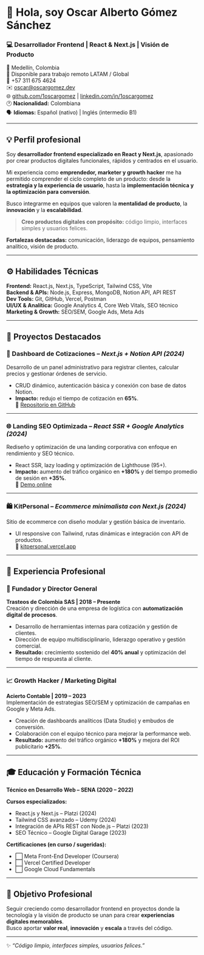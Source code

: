# 👋 Hola, soy **Oscar Alberto Gómez Sánchez**

### 💻 Desarrollador Frontend | React & Next.js | Visión de Producto  
📍 Medellín, Colombia  
💼 Disponible para trabajo remoto LATAM / Global  
📱 +57 311 675 4624  
✉️ [oscar@oscargomez.dev](mailto:oscar@oscargomez.dev)  
🌐 [github.com/1oscargomez](https://github.com/1oscargomez) | [linkedin.com/in/1oscargomez](https://linkedin.com/in/1oscargomez)  
🕐 **Nacionalidad:** Colombiana  
🗣️ **Idiomas:** Español (nativo) | Inglés (intermedio B1)

---

## 💡 Perfil profesional

Soy **desarrollador frontend especializado en React y Next.js**, apasionado por crear productos digitales funcionales, rápidos y centrados en el usuario.  

Mi experiencia como **emprendedor, marketer y growth hacker** me ha permitido comprender el ciclo completo de un producto: desde la **estrategia y la experiencia de usuario**, hasta la **implementación técnica y la optimización para conversión**.  

Busco integrarme en equipos que valoren la **mentalidad de producto**, la **innovación** y la **escalabilidad**.  
> **Creo productos digitales con propósito:** código limpio, interfaces simples y usuarios felices.

**Fortalezas destacadas:** comunicación, liderazgo de equipos, pensamiento analítico, visión de producto.

---

## ⚙️ Habilidades Técnicas

**Frontend:** React.js, Next.js, TypeScript, Tailwind CSS, Vite  
**Backend & APIs:** Node.js, Express, MongoDB, Notion API, API REST  
**Dev Tools:** Git, GitHub, Vercel, Postman  
**UI/UX & Analítica:** Google Analytics 4, Core Web Vitals, SEO técnico  
**Marketing & Growth:** SEO/SEM, Google Ads, Meta Ads

---

## 🚀 Proyectos Destacados

### 🧮 Dashboard de Cotizaciones – *Next.js + Notion API (2024)*
Desarrollo de un panel administrativo para registrar clientes, calcular precios y gestionar órdenes de servicio.  
- CRUD dinámico, autenticación básica y conexión con base de datos Notion.  
- **Impacto:** redujo el tiempo de cotización en **65%**.  
🔗 [Repositorio en GitHub](#)

---

### 🌐 Landing SEO Optimizada – *React SSR + Google Analytics (2024)*
Rediseño y optimización de una landing corporativa con enfoque en rendimiento y SEO técnico.  
- React SSR, lazy loading y optimización de Lighthouse (95+).  
- **Impacto:** aumento del tráfico orgánico en **+180%** y del tiempo promedio de sesión en **+35%**.  
🔗 [Demo online](#)

---

### 🛍️ KitPersonal – *Ecommerce minimalista con Next.js (2024)*
Sitio de ecommerce con diseño modular y gestión básica de inventario.  
- UI responsive con Tailwind, rutas dinámicas e integración con API de productos.  
🔗 [kitpersonal.vercel.app](https://kitpersonal.vercel.app)

---

## 💼 Experiencia Profesional

### 🏢 Fundador y Director General  
**Trasteos de Colombia SAS | 2018 – Presente**  
Creación y dirección de una empresa de logística con **automatización digital de procesos**.  
- Desarrollo de herramientas internas para cotización y gestión de clientes.  
- Dirección de equipo multidisciplinario, liderazgo operativo y gestión comercial.  
- **Resultado:** crecimiento sostenido del **40% anual** y optimización del tiempo de respuesta al cliente.

---

### 📈 Growth Hacker / Marketing Digital  
**Acierto Contable | 2019 – 2023**  
Implementación de estrategias SEO/SEM y optimización de campañas en Google y Meta Ads.  
- Creación de dashboards analíticos (Data Studio) y embudos de conversión.  
- Colaboración con el equipo técnico para mejorar la performance web.  
- **Resultado:** aumento del tráfico orgánico **+180%** y mejora del ROI publicitario **+25%**.

---

## 🎓 Educación y Formación Técnica

**Técnico en Desarrollo Web – SENA (2020 – 2022)**  

**Cursos especializados:**
- React.js y Next.js – Platzi (2024)  
- Tailwind CSS avanzado – Udemy (2024)  
- Integración de APIs REST con Node.js – Platzi (2023)  
- SEO Técnico – Google Digital Garage (2023)

**Certificaciones (en curso / sugeridas):**
- ⬜ Meta Front-End Developer (Coursera)  
- ⬜ Vercel Certified Developer  
- ⬜ Google Cloud Fundamentals

---

## 🌟 Objetivo Profesional

Seguir creciendo como desarrollador frontend en proyectos donde la tecnología y la visión de producto se unan para crear **experiencias digitales memorables**.  
Busco aportar **valor real**, **innovación** y **escala** a través del código.

---

✨ *“Código limpio, interfaces simples, usuarios felices.”*  
